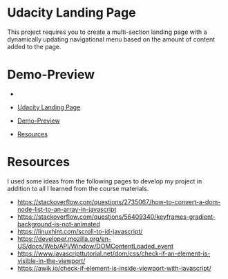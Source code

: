 <!-- Add banner here -->

# Udacity Landing Page

This project requires you to create a multi-section landing page with a dynamically updating navigational menu based on the amount of content added to the page.
# Demo-Preview

- 

- [Udacity Landing Page](#udacity-landing-page)
- [Demo-Preview](#demo-preview)
- [Resources](#resources)

# Resources

I used some ideas from the following pages to develop my project in addition to all I learned from the course materials.

- https://stackoverflow.com/questions/2735067/how-to-convert-a-dom-node-list-to-an-array-in-javascript
- https://stackoverflow.com/questions/56409340/keyframes-gradient-background-is-not-animated
- https://linuxhint.com/scroll-to-id-javascript/
- https://developer.mozilla.org/en-US/docs/Web/API/Window/DOMContentLoaded_event
- https://www.javascripttutorial.net/dom/css/check-if-an-element-is-visible-in-the-viewport/
- https://awik.io/check-if-element-is-inside-viewport-with-javascript/